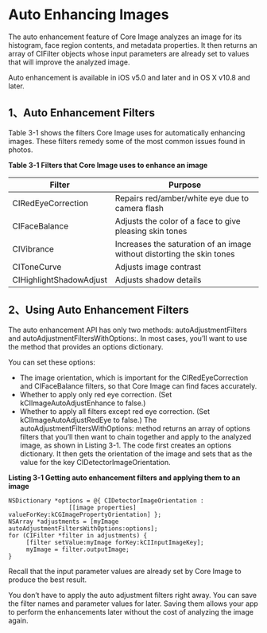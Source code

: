 # Auto Enhancing Images

The auto enhancement feature of Core Image analyzes an image for its histogram, face region contents, and metadata properties. It then returns an array of CIFilter objects whose input parameters are already set to values that will improve the analyzed image.

Auto enhancement is available in iOS v5.0 and later and in OS X v10.8 and later.

## 1、Auto Enhancement Filters

Table 3-1 shows the filters Core Image uses for automatically enhancing images. These filters remedy some of the most common issues found in photos.

**Table 3-1  Filters that Core Image uses to enhance an image**

| Filter					  | Purpose                 |
| ---------------------- | ------------------------|
| CIRedEyeCorrection	  | Repairs red/amber/white eye due to camera flash |
| CIFaceBalance	         | Adjusts the color of a face to give pleasing skin tones |
| CIVibrance	            | Increases the saturation of an image without distorting the skin tones |
| CIToneCurve	            | Adjusts image contrast |
| CIHighlightShadowAdjust	 | Adjusts shadow details |


## 2、Using Auto Enhancement Filters

The auto enhancement API has only two methods: autoAdjustmentFilters and autoAdjustmentFiltersWithOptions:. In most cases, you’ll want to use the method that provides an options dictionary.

You can set these options:

* The image orientation, which is important for the CIRedEyeCorrection and CIFaceBalance filters, so that Core Image can find faces accurately.
* Whether to apply only red eye correction. (Set kCIImageAutoAdjustEnhance to false.)
* Whether to apply all filters except red eye correction. (Set kCIImageAutoAdjustRedEye to false.)
The autoAdjustmentFiltersWithOptions: method returns an array of options filters that you’ll then want to chain together and apply to the analyzed image, as shown in Listing 3-1. The code first creates an options dictionary. It then gets the orientation of the image and sets that as the value for the key CIDetectorImageOrientation.

**Listing 3-1  Getting auto enhancement filters and applying them to an image**

```
NSDictionary *options = @{ CIDetectorImageOrientation :
                 [[image properties] valueForKey:kCGImagePropertyOrientation] };
NSArray *adjustments = [myImage autoAdjustmentFiltersWithOptions:options];
for (CIFilter *filter in adjustments) {
     [filter setValue:myImage forKey:kCIInputImageKey];
     myImage = filter.outputImage;
}
```

Recall that the input parameter values are already set by Core Image to produce the best result.

You don’t have to apply the auto adjustment filters right away. You can save the filter names and parameter values for later. Saving them allows your app to perform the enhancements later without the cost of analyzing the image again.


